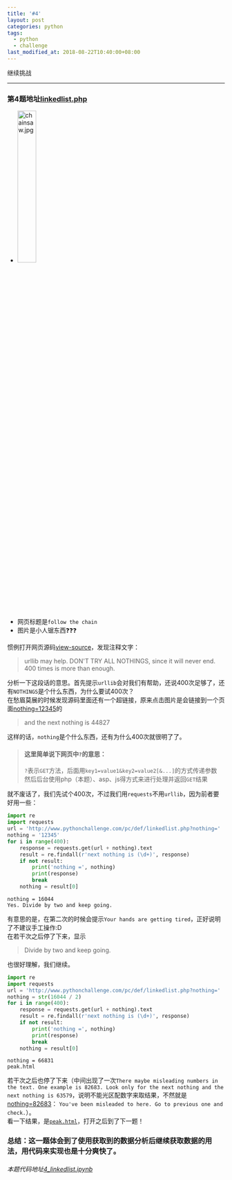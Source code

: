 ```yaml
---
title: '#4'
layout: post
categories: python
tags:
  - python
  - challenge
last_modified_at: 2018-08-22T10:40:00+08:00
---
```


继续挑战

---
### 第4题地址[linkedlist.php](http://www.pythonchallenge.com/pc/def/linkedlist.php)
* <img src="http://www.pythonchallenge.com/pc/def/chainsaw.jpg" alt="chainsaw.jpg" width="30%" height="30%">
* 网页标题是`follow the chain`
* 图片是小人锯东西❓❓❓

惯例打开网页源码[view-source](view-source:http://www.pythonchallenge.com/pc/def/linkedlist.php)，发现注释文字：
> urllib may help. DON'T TRY ALL NOTHINGS, since it will never end. 400 times is more than enough.

分析一下这段话的意思。首先提示`urllib`会对我们有帮助，还说400次足够了，还有`NOTHINGS`是个什么东西，为什么要试400次？<br>
在愁眉莫展的时候发现源码里面还有一个超链接，原来点击图片是会链接到一个页面[nothing=12345](http://www.pythonchallenge.com/pc/def/linkedlist.php?nothing=12345)的<br>
> and the next nothing is 44827

这样的话，`nothing`是个什么东西，还有为什么400次就很明了了。

> #### 这里简单说下网页中`?`的意思：<br>
> `?`表示`GET`方法，后面用`key1=value1&key2=value2[&...]`的方式传递参数<br>
> 然后后台使用php（本题）、asp、js得方式来进行处理并返回`GET`结果

就不废话了，我们先试个400次，不过我们用`requests`不用`urllib`，因为前者要好用一些：


```python
import re
import requests
url = 'http://www.pythonchallenge.com/pc/def/linkedlist.php?nothing='
nothing = '12345'
for i in range(400):
    response = requests.get(url + nothing).text
    result = re.findall(r'next nothing is (\d+)', response)
    if not result:
        print('nothing =', nothing)
        print(response)
        break
    nothing = result[0]
```

    nothing = 16044
    Yes. Divide by two and keep going.


有意思的是，在第二次的时候会提示`Your hands are getting tired`，正好说明了不建议手工操作:D<br>
在若干次之后停了下来，显示
> Divide by two and keep going.

也很好理解，我们继续。


```python
import re
import requests
url = 'http://www.pythonchallenge.com/pc/def/linkedlist.php?nothing='
nothing = str(16044 / 2)
for i in range(400):
    response = requests.get(url + nothing).text
    result = re.findall(r'next nothing is (\d+)', response)
    if not result:
        print('nothing =', nothing)
        print(response)
        break
    nothing = result[0]
```

    nothing = 66831
    peak.html


若干次之后也停了下来（中间出现了一次`There maybe misleading numbers in the text. One example is 82683. Look only for the next nothing and the next nothing is 63579`，说明不能光区配数字来取结果，不然就是
[nothing=82683](http://www.pythonchallenge.com/pc/def/linkedlist.php?nothing=82683)：
`You've been misleaded to here. Go to previous one and check.`）。<br>
看一下结果，是[`peak.html`](http://www.pythonchallenge.com/pc/def/peak.html)，打开之后到了下一题！

### 总结：这一题体会到了使用获取到的数据分析后继续获取数据的用法，用代码来实现也是十分爽快了。
###### 本题代码地址[4_linkedlist.ipynb](https://github.com/StevenPZChan/pythonchallenge/blob/notebook/nbfiles/4_linkedlist.ipynb)
